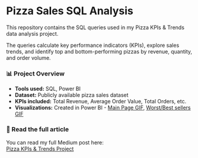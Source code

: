# Pizza Sales SQL Analysis 

This repository contains the SQL queries used in my Pizza KPIs & Trends data analysis project.

The queries calculate key performance indicators (KPIs), explore sales trends, and identify top and bottom-performing pizzas by revenue, quantity, and order volume.

### 📊 Project Overview
- **Tools used:** SQL, Power BI  
- **Dataset:** Publicly available pizza sales dataset  
- **KPIs included:** Total Revenue, Average Order Value, Total Orders, etc.  
- **Visualizations:** Created in Power BI - [Main Page GIF](dashboard_screenshots/Main%20Page.gif), [Worst/Best sellers GIF](dashboard_screenshots/Best:Worst%20sellers.gif)

### 🔗 Read the full article
You can read my full Medium post here:  
[Pizza KPIs & Trends Project](https://medium.com/@max.ostapjuk/pizzas-kpi-trends-project-1cdf976eff9b)
